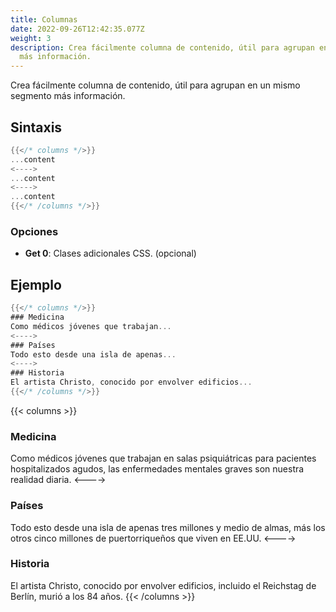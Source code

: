 ```yaml
---
title: Columnas
date: 2022-09-26T12:42:35.077Z
weight: 3
description: Crea fácilmente columna de contenido, útil para agrupan en un mismo segmento
  más información.
---
```


Crea fácilmente columna de contenido, útil para agrupan en un mismo segmento más información.

## Sintaxis

```go
{{</* columns */>}}
...content
<---->
...content
<---->
...content
{{</* /columns */>}}
```

### Opciones

- **Get 0**: Clases adicionales CSS. (opcional)

## Ejemplo

```go
{{</* columns */>}}
### Medicina
Como médicos jóvenes que trabajan...
<---->
### Países
Todo esto desde una isla de apenas...
<---->
### Historia
El artista Christo, conocido por envolver edificios...
{{</* /columns */>}}
```

{{< columns >}}
### Medicina
Como médicos jóvenes que trabajan en salas psiquiátricas para pacientes hospitalizados agudos, las enfermedades mentales graves son nuestra realidad diaria. 
<---->
### Países
Todo esto desde una isla de apenas tres millones y medio de almas, más los otros cinco millones de puertorriqueños que viven en EE.UU.
<---->
### Historia
El artista Christo, conocido por envolver edificios, incluido el Reichstag de Berlín, murió a los 84 años. 
{{< /columns >}}
